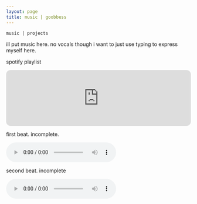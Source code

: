 ```yaml
---
layout: page
title: music | goobbess
---
```


```term
music | projects
```

ill put music here. no vocals though i want to just use typing to express myself here.

spotify playlist   

<iframe style="border-radius:12px" src="https://open.spotify.com/embed/playlist/62v5RhlLjEj4RkAKNUpwpx?utm_source=generator&theme=0" width="100%" height="152" frameBorder="0" allowfullscreen="" allow="autoplay; clipboard-write; encrypted-media; fullscreen; picture-in-picture" loading="lazy"></iframe>
        
first beat. incomplete.

<audio controls>
  <source src="mp3/haunt.mp3" type="audio/mp3" />
    <source src="mp3/haunt.ogg" type="audio/ogg" />
    <p><a href="mp3/haunt.mp3">if youre seeing this then i embeded this wrong but heres a link.</a>
  </p>
</audio>

second beat. incomplete

<audio controls>
  <source src="mp3/dododo.mp3" type="audio/mp3" />
    <source src="mp3/dododo.ogg" type="audio/ogg" />
    <p><a href="mp3/dododo.mp3">if youre seeing this then i embeded this wrong but heres a link.</a>
  </p>
</audio>
